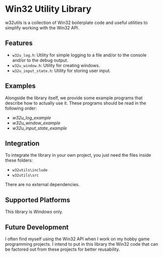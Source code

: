 # Win32 Utility Library

w32utils is a collection of Win32 boilerplate code and useful utilities to simplify working with the Win32 API.

## Features

- `w32u_log.h`: Utility for simple logging to a file and/or to the console and/or to the debug output.
- `w32u_window.h`: Utility for creating windows.
- `w32u_input_state.h`: Utility for storing user input.

## Examples

Alongside the library itself, we provide some example programs that describe how to actually use it.
These programs should be read in the following order:
- *w32u_log_example*
- *w32u_window_example*
- *w32u_input_state_example*

## Integration

To integrate the library in your own project, you just need the files inside these folders:
- `w32utils\include`
- `w32utils\src`

There are no external dependencies.

## Supported Platforms

This library is *Windows* only.

## Future Development

I often find myself using the Win32 API when I work on my hobby game programming projects.
I intend to put in this library the Win32 code that can be factored out from these projects for better reusability.
